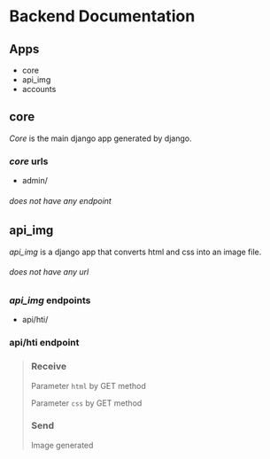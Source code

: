 # Backend Documentation

## Apps 
+ core
+ api_img
+ accounts

## core

*Core* is the main django app generated by  django.

### *core* urls
+ admin/

###### does not have any endpoint


## api_img
*api_img* is a django app that converts html and css into an image file.

###### does not have any url

### *api_img* endpoints
+ api/hti/

### api/hti endpoint
> ### Receive 
> Parameter `html` by GET method
>
> Parameter `css` by GET method
>
> ### Send
> Image generated
